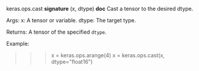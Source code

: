 keras.ops.cast
__signature__
(x, dtype)
__doc__
Cast a tensor to the desired dtype.

Args:
    x: A tensor or variable.
    dtype: The target type.

Returns:
    A tensor of the specified `dtype`.

Example:

>>> x = keras.ops.arange(4)
>>> x = keras.ops.cast(x, dtype="float16")
